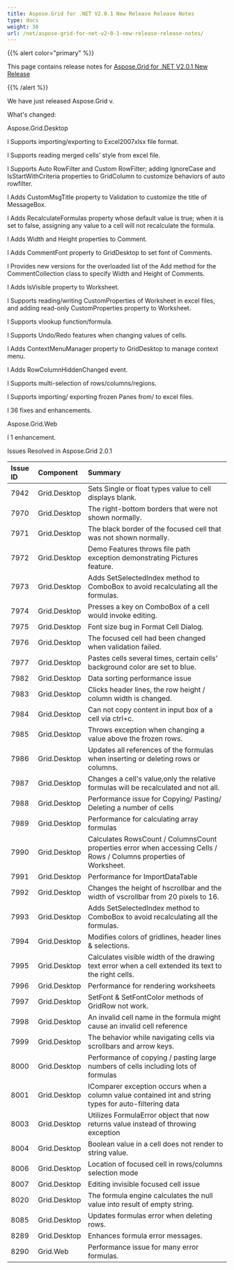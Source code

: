 ```yaml
---
title: Aspose.Grid for .NET V2.0.1 New Release Release Notes
type: docs
weight: 30
url: /net/aspose-grid-for-net-v2-0-1-new-release-release-notes/
---
```


{{% alert color="primary" %}} 

This page contains release notes for [Aspose.Grid for .NET V2.0.1 New Release](https://downloads.aspose.com/cells/net/new-releases/aspose.grid-for-.net-v2.0.1-new-release/)

{{% /alert %}} 

We have just released Aspose.Grid v. 

What's changed: 

Aspose.Grid.Desktop 



l Supports importing/exporting to Excel2007xlsx file format. 

l Supports reading merged cells’ style from excel file. 

l Supports Auto RowFilter and Custom RowFilter; adding IgnoreCase and IsStartWithCriteria properties to GridColumn to customize behaviors of auto rowfilter. 

l Adds CustomMsgTitle property to Validation to customize the title of MessageBox. 

l Adds RecalculateFormulas property whose default value is true; when it is set to false, assigning any value to a cell will not recalculate the formula. 

l Adds Width and Height properties to Comment. 

l Adds CommentFont property to GridDesktop to set font of Comments. 

l Provides new versions for the overloaded list of the Add method for the CommentCollection class to specify Width and Height of Comments. 

l Adds IsVisible property to Worksheet. 

l Supports reading/writing CustomProperties of Worksheet in excel files, and adding read-only CustomProperties property to Worksheet. 

l Supports vlookup function/formula. 

l Supports Undo/Redo features when changing values of cells. 

l Adds ContextMenuManager property to GridDesktop to manage context menu. 

l Adds RowColumnHiddenChanged event. 

l Supports multi-selection of rows/columns/regions. 

l Supports importing/ exporting frozen Panes from/ to excel files. 

l 36 fixes and enhancements. 

Aspose.Grid.Web 



l 1 enhancement. 



Issues Resolved in Aspose.Grid 2.0.1 

|**Issue ID** |**Component** |**Summary** |
| :- | :- | :- |
|7942 |Grid.Desktop |Sets Single or float types value to cell displays blank. |
|7970 |Grid.Desktop |The right-bottom borders that were not shown normally. |
|7971 |Grid.Desktop |The black border of the focused cell that was not shown normally. |
|7972 |Grid.Desktop |Demo Features throws file path exception demonstrating Pictures feature. |
|7973 |Grid.Desktop |Adds SetSelectedIndex method to ComboBox to avoid recalculating all the formulas. |
|7974 |Grid.Desktop |Presses a key on ComboBox of a cell would invoke editing. |
|7975 |Grid.Desktop |Font size bug in Format Cell Dialog. |
|7976 |Grid.Desktop |The focused cell had been changed when validation failed. |
|7977 |Grid.Desktop |Pastes cells several times, certain cells’ background color are set to blue. |
|7982 |Grid.Desktop |Data sorting performance issue |
|7983 |Grid.Desktop |Clicks header lines, the row height / column width is changed. |
|7984 |Grid.Desktop |Can not copy content in input box of a cell via ctrl+c. |
|7985 |Grid.Desktop |Throws exception when changing a value above the frozen rows. |
|7986 |Grid.Desktop |Updates all references of the formulas when inserting or deleting rows or columns. |
|7987 |Grid.Desktop |Changes a cell's value,only the relative formulas will be recalculated and not all. |
|7988 |Grid.Desktop |Performance issue for Copying/ Pasting/ Deleting a number of cells |
|7989 |Grid.Desktop |Performance for calculating array formulas |
|7990 |Grid.Desktop |Calculates RowsCount / ColumnsCount properties error when accessing Cells / Rows / Columns properties of Worksheet. |
|7991 |Grid.Desktop |Performance for ImportDataTable |
|7992 |Grid.Desktop |Changes the height of hscrollbar and the width of vscrollbar from 20 pixels to 16. |
|7993 |Grid.Desktop |Adds SetSelectedIndex method to ComboBox to avoid recalculating all the formulas. |
|7994 |Grid.Desktop |Modifies colors of gridlines, header lines & selections. |
|7995 |Grid.Desktop |Calculates visible width of the drawing text error when a cell extended its text to the right cells. |
|7996 |Grid.Desktop |Performance for rendering worksheets |
|7997 |Grid.Desktop |SetFont & SetFontColor methods of GridRow not work. |
|7998 |Grid.Desktop |An invalid cell name in the formula might cause an invalid cell reference |
|7999 |Grid.Desktop |The behavior while navigating cells via scrollbars and arrow keys. |
|8000 |Grid.Desktop |Performance of copying / pasting large numbers of cells including lots of formulas |
|8001 |Grid.Desktop |IComparer exception occurs when a column value contained int and string types for auto-filtering data |
|8003 |Grid.Desktop |Utilizes FormulaError object that now returns value instead of throwing exception |
|8004 |Grid.Desktop |Boolean value in a cell does not render to string value. |
|8006 |Grid.Desktop |Location of focused cell in rows/columns selection mode |
|8007 |Grid.Desktop |Editing invisible focused cell issue |
|8020 |Grid.Desktop |The formula engine calculates the null value into result of empty string. |
|8085 |Grid.Desktop |Updates formulas error when deleting rows. |
|8289 |Grid.Desktop |Enhances formula error messages. |
|8290 |Grid.Web |Performance issue for many error formulas. |

